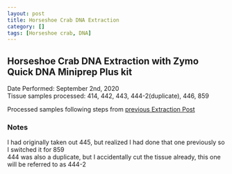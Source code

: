 ```yaml
---
layout: post
title: Horseshoe Crab DNA Extraction
category: []
tags: [Horseshoe crab, DNA]
---
```

## Horseshoe Crab DNA Extraction with Zymo Quick DNA Miniprep Plus kit
Date Performed: September 2nd, 2020\
Tissue samples processed: 414, 442, 443, 444-2(duplicate), 446, 859

Processed samples following steps from [previous Extraction Post](https://njameral.github.io/Ameral_Lab_Notebook/Horseshoe-Crab-DNA-Extraction/)

### Notes
I had originally taken out 445, but realized I had done that one previously so I switched it for 859\
444 was also a duplicate, but I accidentally cut the tissue already, this one will be referred to as 444-2

